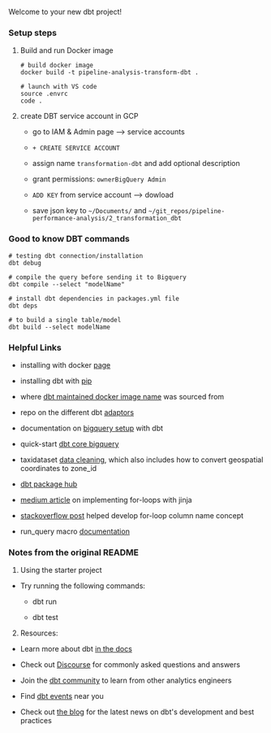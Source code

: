 Welcome to your new dbt project!
### Setup steps 

1. Build and run Docker image 

    ```
    # build docker image
    docker build -t pipeline-analysis-transform-dbt .

    # launch with VS code 
    source .envrc
    code .
    ```

3. create DBT service account in GCP 

    + go to IAM & Admin page --> service accounts 

    + `+ CREATE SERVICE ACCOUNT`

    + assign name `transformation-dbt` and add optional description 

    + grant permissions: `ownerBigQuery Admin`

    + `ADD KEY` from service account --> dowload

    + save json key to `~/Documents/` and `~/git_repos/pipeline-performance-analysis/2_transformation_dbt`
    
### Good to know DBT commands

```
# testing dbt connection/installation
dbt debug

# compile the query before sending it to Bigquery 
dbt compile --select "modelName"

# install dbt dependencies in packages.yml file 
dbt deps 

# to build a single table/model
dbt build --select modelName
```

### Helpful Links 

* installing with docker [page](https://docs.getdbt.com/docs/core/docker-install)

* installing dbt with [pip](https://docs.getdbt.com/docs/core/pip-install)

* where [dbt maintained docker image name](https://github.com/dbt-labs/dbt-bigquery/pkgs/container/dbt-bigquery) was sourced from 

* repo on the different dbt [adaptors](https://github.com/dbt-labs/dbt-adapters?tab=readme-ov-file)

* documentation on [bigquery setup](https://docs.getdbt.com/docs/core/connect-data-platform/bigquery-setup) with dbt

* quick-start [dbt core bigquery](https://docs.getdbt.com/guides/manual-install?step=1)

* taxidataset [data cleaning](https://medium.com/@linniartan/nyc-taxi-data-analysis-part-1-clean-and-transform-data-in-bigquery-2cb1142c6b8b), which also includes how to convert geospatial coordinates to zone_id

* [dbt package hub](https://hub.getdbt.com/)

* [medium article](https://blog.det.life/5-useful-loop-patterns-in-dbt-f1d959ab38b9) on implementing for-loops with jinja

* [stackoverflow post](https://stackoverflow.com/questions/73157834/change-column-name-dynamically-using-mapping-table-dbt) helped develop for-loop column name concept

* run_query macro [documentation](https://docs.getdbt.com/reference/dbt-jinja-functions/run_query)

### Notes from the original README

1. Using the starter project

* Try running the following commands:

    - dbt run
    
    - dbt test

2. Resources:

- Learn more about dbt [in the docs](https://docs.getdbt.com/docs/introduction)

- Check out [Discourse](https://discourse.getdbt.com/) for commonly asked questions and answers

- Join the [dbt community](https://getdbt.com/community) to learn from other analytics engineers

- Find [dbt events](https://events.getdbt.com) near you

- Check out [the blog](https://blog.getdbt.com/) for the latest news on dbt's development and best practices
